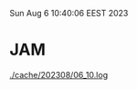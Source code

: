 Sun Aug  6 10:40:06 EEST 2023
# JAM
<a href='./cache/202308/06_10.log'>./cache/202308/06_10.log</a>
